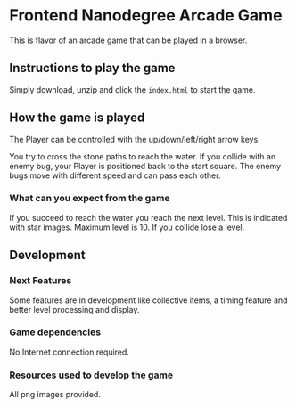 # Frontend Nanodegree Arcade Game

This is flavor of an arcade game that can be played in a browser.

## Instructions to play the game

Simply download, unzip and click the `index.html` to start the game.

## How the game is played

The Player can be controlled with the up/down/left/right arrow keys.

You try to cross the stone paths to reach the water. If you collide with an enemy bug, your Player is positioned back to the start square. The enemy bugs move with different speed and can pass each other.

### What can you expect from the game

 If you succeed to reach the water you reach the next level. This is indicated with star images. Maximum level is 10. If you collide lose a level.

## Development

### Next Features

Some features are in development like collective items, a timing feature and better level processing and display.

### Game dependencies

No Internet connection required.

### Resources used to develop the game

All png images provided.
